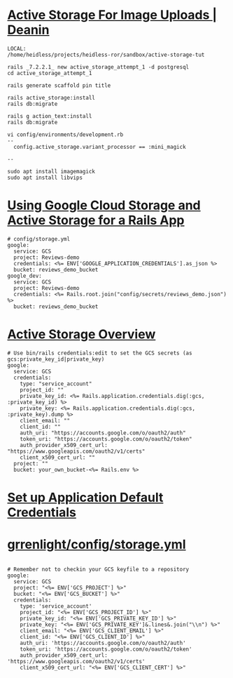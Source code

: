 

# [Active Storage For Image Uploads | Deanin](https://www.youtube.com/watch?v=1cw6qO1EYGw)
```
LOCAL: 
/home/heidless/projects/heidless-ror/sandbox/active-storage-tut

rails _7.2.2.1_ new active_storage_attempt_1 -d postgresql
cd active_storage_attempt_1

rails generate scaffold pin title

rails active_storage:install
rails db:migrate

rails g action_text:install
rails db:migrate

vi config/environments/development.rb
--
  config.active_storage.variant_processor == :mini_magick

--

sudo apt install imagemagick
sudo apt install libvips

```

# [Using Google Cloud Storage and Active Storage for a Rails App](https://medium.com/@daphnewang0826/using-google-cloud-storage-and-active-storage-for-a-rails-app-f66990ba10)
```
# config/storage.yml
google:
  service: GCS
  project: Reviews-demo
  credentials: <%= ENV['GOOGLE_APPLICATION_CREDENTIALS'].as_json %>
  bucket: reviews_demo_bucket
google_dev:
  service: GCS
  project: Reviews-demo
  credentials: <%= Rails.root.join("config/secrets/reviews_demo.json") %>
  bucket: reviews_demo_bucket

```

# [Active Storage Overview](https://guides.rubyonrails.org/active_storage_overview.html#google-cloud-storage-service)
```
# Use bin/rails credentials:edit to set the GCS secrets (as gcs:private_key_id|private_key)
google:
  service: GCS
  credentials:
    type: "service_account"
    project_id: ""
    private_key_id: <%= Rails.application.credentials.dig(:gcs, :private_key_id) %>
    private_key: <%= Rails.application.credentials.dig(:gcs, :private_key).dump %>
    client_email: ""
    client_id: ""
    auth_uri: "https://accounts.google.com/o/oauth2/auth"
    token_uri: "https://accounts.google.com/o/oauth2/token"
    auth_provider_x509_cert_url: "https://www.googleapis.com/oauth2/v1/certs"
    client_x509_cert_url: ""
  project: ""
  bucket: your_own_bucket-<%= Rails.env %>

```

# [Set up Application Default Credentials](https://cloud.google.com/docs/authentication/provide-credentials-adc#how-to)


# [grrenlight/config/storage.yml](https://github.com/bigbluebutton/greenlight/blob/master/config/storage.yml)
```

# Remember not to checkin your GCS keyfile to a repository
google:
  service: GCS
  project: "<%= ENV['GCS_PROJECT'] %>"
  bucket: "<%= ENV['GCS_BUCKET'] %>"
  credentials:
    type: 'service_account'
    project_id: "<%= ENV['GCS_PROJECT_ID'] %>"
    private_key_id: "<%= ENV['GCS_PRIVATE_KEY_ID'] %>"
    private_key: "<%= ENV['GCS_PRIVATE_KEY']&.lines&.join("\\n") %>"
    client_email: "<%= ENV['GCS_CLIENT_EMAIL'] %>"
    client_id: "<%= ENV['GCS_CLIENT_ID'] %>"
    auth_uri: 'https://accounts.google.com/o/oauth2/auth'
    token_uri: 'https://accounts.google.com/o/oauth2/token'
    auth_provider_x509_cert_url: 'https://www.googleapis.com/oauth2/v1/certs'
    client_x509_cert_url: "<%= ENV['GCS_CLIENT_CERT'] %>"

```